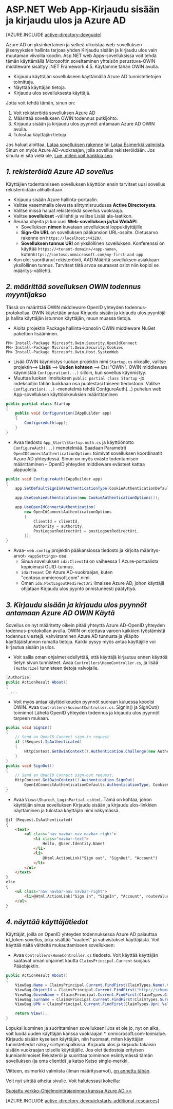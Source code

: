 <properties
    pageTitle="Azure AD-.NET aloittaminen | Microsoft Azure"
    description="Miten voit luoda .NET MVC-verkkosovelluksen tietokenttiä integroituu Azure AD kirjauduttaessa."
    services="active-directory"
    documentationCenter=".net"
    authors="dstrockis"
    manager="mbaldwin"
    editor=""/>

<tags
    ms.service="active-directory"
    ms.workload="identity"
    ms.tgt_pltfrm="na"
    ms.devlang="dotnet"
    ms.topic="article"
    ms.date="09/16/2016"
    ms.author="dastrock"/>

# <a name="aspnet-web-app-sign-in--sign-out-with-azure-ad"></a>ASP.NET Web App-Kirjaudu sisään ja kirjaudu ulos ja Azure AD

[AZURE.INCLUDE [active-directory-devguide](../../includes/active-directory-devguide.md)]

Azure AD on yksinkertainen ja selkeä ulkoistaa web-sovelluksen jäsenyyksien hallinta tarjoaa yhden Kirjaudu sisään ja kirjaudu ulos vain muutaman viivoilla koodin.  Asp.NET web Apps-sovelluksissa voit tehdä tämän käyttämällä Microsoftin soveltaminen yhteisön perustuva-OWIN middleware sisältyy .NET Framework 4.5.  Käytämme tähän OWIN avulla.
-   Kirjaudu käyttäjän sovellukseen käyttämällä Azure AD tunnistetietojen toimittaja.
-   Näyttää käyttäjän tietoja.
-   Kirjaudu ulos sovelluksesta käyttäjä.

Jotta voit tehdä tämän, sinun on:

1. Voit rekisteröidä sovelluksen Azure AD
2. Määrittää sovelluksen OWIN todennus putkijohto.
3. Kirjaudu sisään ja kirjaudu ulos pyynnöt antamaan Azure AD OWIN avulla.
4. Tulostaa käyttäjän tietoja.

Jos haluat aloittaa, [Lataa sovelluksen rakenne](https://github.com/AzureADQuickStarts/WebApp-OpenIdConnect-DotNet/archive/skeleton.zip) tai [Lataa Esimerkki valmiista](https://github.com/AzureADQuickStarts/WebApp-OpenIdConnect-DotNet/archive/complete.zip).  Sinun on myös Azure AD-vuokraajan, jolla sovellus rekisteröidään.  Jos sinulla ei sitä vielä ole, [Lue, miten voit hankkia sen](active-directory-howto-tenant.md).

## <a name="1--register-an-application-with-azure-ad"></a>*1. rekisteröidä Azure AD sovellus*
Käyttäjien todentamiseen sovelluksen käyttöön ensin tarvitset uusi sovellus rekisteröidään alihallintaan.

- Kirjaudu sisään Azure hallinta-portaalin.
- Valitse vasemmalla olevasta siirtymisruudussa **Active Directorysta**.
- Valitse missä haluat rekisteröidä sovellus vuokraaja.
- Valitse **sovellukset** -välilehti ja valitse Lisää ala-laatikon.
- Seuraa ohjeita ja luo uusi **Web-sovelluksen ja/tai WebAPI**.
    - Sovelluksen **nimen** kuvataan sovelluksesi loppukäyttäjille
    -   **Sign-On URL** on sovelluksen pääkansion URL-osoite.  Oletusarvo rakenne on `https://localhost:44320/`.
    - **Sovelluksen tunnus URI** on yksilöllinen sovelluksen.  Konferenssi on käyttää `https://<tenant-domain>/<app-name>`, kuten`https://contoso.onmicrosoft.com/my-first-aad-app`
- Kun olet suorittanut rekisteröinti, AAD Määritä sovelluksen asiakkaan yksilöllinen tunnus.  Tarvitset tätä arvoa seuraavat osiot niin kopioi se määritys-välilehti.

## <a name="2-set-up-your-app-to-use-the-owin-authentication-pipeline"></a>*2. määrittää sovelluksen OWIN todennus myyntijakso*
Tässä on määrittää OWIN middleware OpenID yhteyden todennus-protokollaa.  OWIN käytetään antaa Kirjaudu sisään ja kirjaudu ulos pyyntöjä ja hallita käyttäjän istunnon käyttäjän, muun muassa tietoja.

-   Aloita projektin Package hallinta-konsolin OWIN middleware NuGet pakettien lisääminen.

```
PM> Install-Package Microsoft.Owin.Security.OpenIdConnect
PM> Install-Package Microsoft.Owin.Security.Cookies
PM> Install-Package Microsoft.Owin.Host.SystemWeb
```

-   Lisää OWIN käynnistys-luokan projektin nimi `Startup.cs` oikealle, valitse projektin--> **Lisää** --> **Uuden kohteen** --> Etsi "OWIN".  OWIN middleware käynnistää `Configuration(...)` silloin, kun sovellus käynnistyy.
-   Muuttaa luokan ilmoituksen `public partial class Startup` -jo indeksoitiin tähän luokkaan osa puolestasi toiseen tiedostoon.  Valitse `Configuration(...)` -menetelmä tehdä ConfgureAuth(...) puhelun web App-sovelluksen käyttöoikeuksien määrittäminen  

```C#
public partial class Startup
{
    public void Configuration(IAppBuilder app)
    {
        ConfigureAuth(app);
    }
}
```

-   Avaa tiedosto `App_Start\Startup.Auth.cs` ja käyttöönotto `ConfigureAuth(...)` menetelmää.  Saadaan Parametrit `OpenIDConnectAuthenticationOptions` toimivat sovelluksen koordinaatit Azure AD yhteydessä.  Sinun on myös eväste todentamisen määrittäminen – OpenID yhteyden middleware evästeet kattaa alapuolella.

```C#
public void ConfigureAuth(IAppBuilder app)
{
    app.SetDefaultSignInAsAuthenticationType(CookieAuthenticationDefaults.AuthenticationType);

    app.UseCookieAuthentication(new CookieAuthenticationOptions());

    app.UseOpenIdConnectAuthentication(
        new OpenIdConnectAuthenticationOptions
        {
            ClientId = clientId,
            Authority = authority,
            PostLogoutRedirectUri = postLogoutRedirectUri,
        });
}
```

-   Avaa- `web.config` projektin pääkansiossa tiedosto ja kirjoita määritys-arvot- `<appSettings>` osa.
    -   Sinua sovelluksen `ida:ClientId` on vaiheessa 1 Azure-portaalista kopioimasi GUID-tunnus.
    -   `ida:Tenant` On Azure AD-vuokraajan, kuten "contoso.onmicrosoft.com" nimi.
    -   Oman `ida:PostLogoutRedirectUri` ilmaisee Azure AD, johon käyttäjä ohjataan Kirjaudu ulos pyyntö onnistuneesti päätyttyä.

## <a name="3-use-owin-to-issue-sign-in-and-sign-out-requests-to-azure-ad"></a>*3. Kirjaudu sisään ja kirjaudu ulos pyynnöt antamaan Azure AD OWIN Käytä*
Sovellus on nyt määritetty oikein pitää yhteyttä Azure AD-OpenID yhteyden todennus-protokollan avulla.  OWIN on otettava varoen kaikkien työstämistä todennus viestejä, vahvistaminen Azure AD tunnusta ja ylläpito käyttäjäistunnon rumalta tietoja.  Kaikki pysyy myös antaa käyttäjille voi kirjautua sisään ja ulos.

- Voit sallia oman ohjaimet edellyttää, että käyttäjä kirjautuu ennen käyttöä tietyn sivun tunnisteet.  Avaa `Controllers\HomeController.cs`, ja lisää `[Authorize]` tunnisteen tietoja valvojalle.

```C#
[Authorize]
public ActionResult About()
{
  ...
```

-   Voit myös antaa käyttöoikeuden pyynnöt suoraan kuluessa koodisi OWIN.  Avaa `Controllers\AccountController.cs`.  SignIn() ja SignOut() toiminnot Lähetä OpenID yhteyden todennus ja kirjaudu ulos pyynnöt tarpeen mukaan.

```C#
public void SignIn()
{
    // Send an OpenID Connect sign-in request.
    if (!Request.IsAuthenticated)
    {
        HttpContext.GetOwinContext().Authentication.Challenge(new AuthenticationProperties { RedirectUri = "/" }, OpenIdConnectAuthenticationDefaults.AuthenticationType);
    }
}
public void SignOut()
{
    // Send an OpenID Connect sign-out request.
    HttpContext.GetOwinContext().Authentication.SignOut(
        OpenIdConnectAuthenticationDefaults.AuthenticationType, CookieAuthenticationDefaults.AuthenticationType);
}
```

-   Avaa `Views\Shared\_LoginPartial.cshtml`.  Tämä on kohtaa, johon käyttäjän sinua sovelluksen Kirjaudu sisään ja kirjaudu ulos-linkkien näyttäminen ja tulostaa käyttäjän nimi näkymässä.

```HTML
@if (Request.IsAuthenticated)
{
    <text>
        <ul class="nav navbar-nav navbar-right">
            <li class="navbar-text">
                Hello, @User.Identity.Name!
            </li>
            <li>
                @Html.ActionLink("Sign out", "SignOut", "Account")
            </li>
        </ul>
    </text>
}
else
{
    <ul class="nav navbar-nav navbar-right">
        <li>@Html.ActionLink("Sign in", "SignIn", "Account", routeValues: null, htmlAttributes: new { id = "loginLink" })</li>
    </ul>
}
```

## <a name="4--display-user-information"></a>*4. näyttää käyttäjätiedot*
Käyttäjät, joilla on OpenID yhteyden todennuksessa Azure AD palauttaa id_token sovellus, joka sisältää "vaateet" ja vahvistukset käyttäjästä.  Voit käyttää näitä väitteitä mukauttamiseen sovelluksen:

- Avaa `Controllers\HomeController.cs` tiedosto.  Voit käyttää käyttäjän saatavat oman ohjaimet kautta `ClaimsPrincipal.Current` suojaus Pääobjektin.

```C#
public ActionResult About()
{
    ViewBag.Name = ClaimsPrincipal.Current.FindFirst(ClaimTypes.Name).Value;
    ViewBag.ObjectId = ClaimsPrincipal.Current.FindFirst("http://schemas.microsoft.com/identity/claims/objectidentifier").Value;
    ViewBag.GivenName = ClaimsPrincipal.Current.FindFirst(ClaimTypes.GivenName).Value;
    ViewBag.Surname = ClaimsPrincipal.Current.FindFirst(ClaimTypes.Surname).Value;
    ViewBag.UPN = ClaimsPrincipal.Current.FindFirst(ClaimTypes.Upn).Value;

    return View();
}
```

Lopuksi luominen ja suorittaminen sovelluksen!  Jos et ole jo, nyt on aika, voit luoda uuden käyttäjän kanssa vuokraajan *. onmicrosoft.com-toimialue.  Kirjaudu sisään kyseisen käyttäjän, niin huomaat, miten käyttäjän tunnistetiedot näkyy siirtymispalkissa.  Kirjaudu ulos ja kirjaudu takaisin sisään vuokraajan toiselle käyttäjälle.  Jos olet tiedostoja erityisen kunnianhimoiset Rekisteröi ja suorittaa toiminnon esiintymässä tämän sovelluksen (ja oma clientId) ja katso Katso single-merkki.

Viitteen, esimerkki valmiista (ilman määritysarvot), [on annettu tähän](https://github.com/AzureADQuickStarts/WebApp-OpenIdConnect-DotNet/archive/complete.zip).  

Voit nyt siirtää aiheita sivulle.  Voit halutessasi kokeilla:

[Suojattu verkko-Ohjelmointirajapinnan kanssa Azure AD >>](active-directory-devquickstarts-webapi-dotnet.md)

[AZURE.INCLUDE [active-directory-devquickstarts-additional-resources](../../includes/active-directory-devquickstarts-additional-resources.md)]
